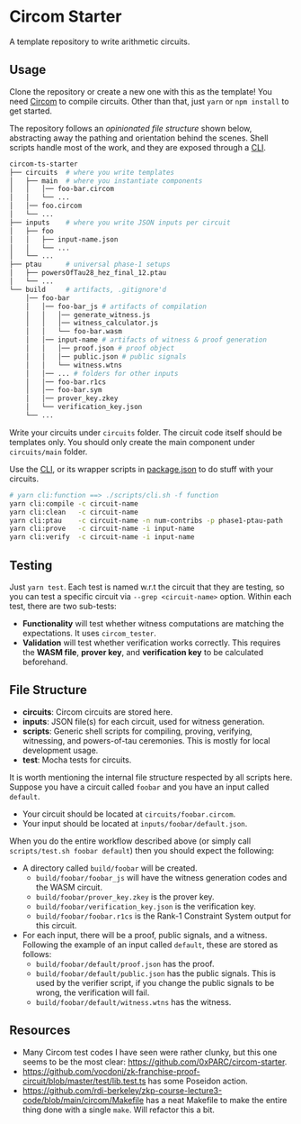 # Circom Starter

A template repository to write arithmetic circuits.

## Usage

Clone the repository or create a new one with this as the template! You need [Circom](https://docs.circom.io/getting-started/installation/) to compile circuits. Other than that, just `yarn` or `npm install` to get started.

The repository follows an _opinionated file structure_ shown below, abstracting away the pathing and orientation behind the scenes. Shell scripts handle most of the work, and they are exposed through a [CLI](./scripts/main.sh).

```sh
circom-ts-starter
├── circuits  # where you write templates
│   ├── main  # where you instantiate components
│   │   │── foo-bar.circom
│   │   └── ...
│   │── foo.circom
│   └── ...
├── inputs    # where you write JSON inputs per circuit
│   ├── foo
│   │   ├── input-name.json
│   │   └── ...
│   └── ...
├── ptau      # universal phase-1 setups
│   ├── powersOfTau28_hez_final_12.ptau
│   └── ...
└── build     # artifacts, .gitignore'd
    │── foo-bar
    │   │── foo-bar_js # artifacts of compilation
    │   │   │── generate_witness.js
    │   │   │── witness_calculator.js
    │   │   └── foo-bar.wasm
    │   │── input-name # artifacts of witness & proof generation
    │   │   │── proof.json # proof object
    │   │   │── public.json # public signals
    │   │   └── witness.wtns
    │   │── ... # folders for other inputs
    │   │── foo-bar.r1cs
    │   │── foo-bar.sym
    │   │── prover_key.zkey
    │   └── verification_key.json
    └── ...
```

Write your circuits under `circuits` folder. The circuit code itself should be templates only. You should only create the main component under `circuits/main` folder.

Use the [CLI](./scripts/cli.sh), or its wrapper scripts in [package.json](./package.json) to do stuff with your circuits.

```bash
# yarn cli:function ==> ./scripts/cli.sh -f function
yarn cli:compile -c circuit-name
yarn cli:clean   -c circuit-name
yarn cli:ptau    -c circuit-name -n num-contribs -p phase1-ptau-path
yarn cli:prove   -c circuit-name -i input-name
yarn cli:verify  -c circuit-name -i input-name
```

## Testing

Just `yarn test`. Each test is named w.r.t the circuit that they are testing, so you can test a specific circuit via `--grep <circuit-name>` option. Within each test, there are two sub-tests:

- **Functionality** will test whether witness computations are matching the expectations. It uses `circom_tester`.
- **Validation** will test whether verification works correctly. This requires the **WASM file**, **prover key**, and **verification key** to be calculated beforehand.

## File Structure

- **circuits**: Circom circuits are stored here.
- **inputs**: JSON file(s) for each circuit, used for witness generation.
- **scripts**: Generic shell scripts for compiling, proving, verifying, witnessing, and powers-of-tau ceremonies. This is mostly for local development usage.
- **test**: Mocha tests for circuits.

It is worth mentioning the internal file structure respected by all scripts here. Suppose you have a circuit called `foobar` and you have an input called `default`.

- Your circuit should be located at `circuits/foobar.circom`.
- Your input should be located at `inputs/foobar/default.json`.

When you do the entire workflow described above (or simply call `scripts/test.sh foobar default`) then you should expect the following:

- A directory called `build/foobar` will be created.
  - `build/foobar/foobar_js` will have the witness generation codes and the WASM circuit.
  - `build/foobar/prover_key.zkey` is the prover key.
  - `build/foobar/verification_key.json` is the verification key.
  - `build/foobar/foobar.r1cs` is the Rank-1 Constraint System output for this circuit.
- For each input, there will be a proof, public signals, and a witness. Following the example of an input called `default`, these are stored as follows:
  - `build/foobar/default/proof.json` has the proof.
  - `build/foobar/default/public.json` has the public signals. This is used by the verifier script, if you change the public signals to be wrong, the verification will fail.
  - `build/foobar/default/witness.wtns` has the witness.

## Resources

- Many Circom test codes I have seen were rather clunky, but this one seems to be the most clear: <https://github.com/0xPARC/circom-starter>.
- <https://github.com/vocdoni/zk-franchise-proof-circuit/blob/master/test/lib.test.ts> has some Poseidon action.
- <https://github.com/rdi-berkeley/zkp-course-lecture3-code/blob/main/circom/Makefile> has a neat Makefile to make the entire thing done with a single `make`. Will refactor this a bit.
